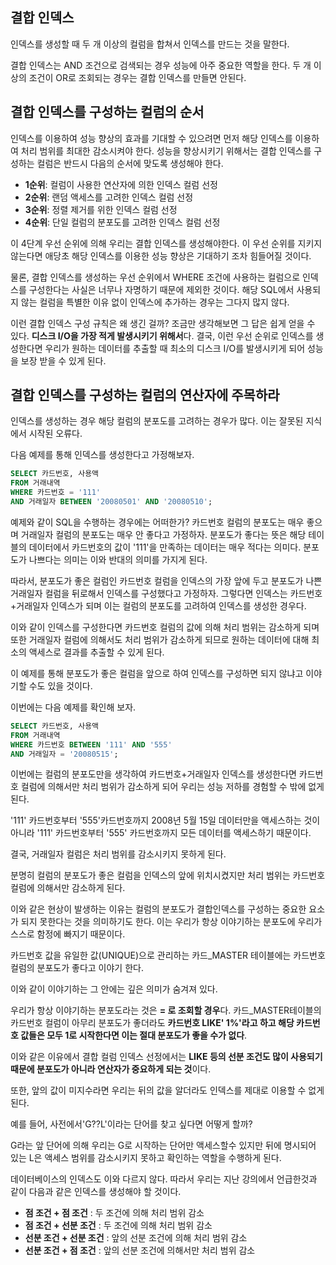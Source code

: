 ## 결합 인덱스

인덱스를 생성할 때 두 개 이상의 컬럼을 합쳐서 인덱스를 만드는 것을 말한다.

결합 인덱스는 AND 조건으로 검색되는 경우 성능에 아주 중요한 역할을 한다. 두 개 이상의 조건이 OR로 조회되는 경우는 결합 인덱스를 만들면 안된다.

## 결합 인덱스를 구성하는 컬럼의 순서

인덱스를 이용하여 성능 향상의 효과를 기대할 수 있으려면 먼저 해당 인덱스를 이용하여 처리 범위를 최대한 감소시켜야 한다. 성능을 향상시키기 위해서는 결합 인덱스를 구성하는 컬럼은 반드시 다음의 순서에 맞도록 생성해야 한다.
- **1순위**: 컬럼이 사용한 연산자에 의한 인덱스 컬럼 선정
- **2순위**: 랜덤 액세스를 고려한 인덱스 컬럼 선정
- **3순위**: 정렬 제거를 위한 인덱스 컬럼 선정
- **4순위**: 단일 컬럼의 분포도를 고려한 인덱스 컬럼 선정

이 4단계 우선 순위에 의해 우리는 결합 인덱스를 생성해야한다. 이 우선 순위를 지키지 않는다면 애당초 해당 인덱스를 이용한 성능 향상은 기대하기 조차 힘들어질 것이다.

물론, 결합 인덱스를 생성하는 우선 순위에서 WHERE 조건에 사용하는 컬럼으로 인덱스를 구성한다는 사실은 너무나 자명하기 때문에 제외한 것이다. 해당 SQL에서 사용되지 않는 컬럼을 특별한 이유 없이 인덱스에 추가하는 경우는 그다지 많지 않다.

이런 결합 인덱스 구성 규칙은 왜 생긴 걸까? 조금만 생각해보면 그 답은 쉽게 얻을 수 있다. **디스크 I/O을 가장 적게 발생시키기 위해서**다.
결국, 이런 우선 순위로 인덱스를 생성한다면 우리가 원하는 데이터를 추출할 때 최소의 디스크 I/O를 발생시키게 되어 성능을 보장 받을 수 있게 된다.

## 결합 인덱스를 구성하는 컬럼의 연산자에 주목하라

인덱스를 생성하는 경우 해당 컬럼의 분포도를 고려하는 경우가 많다. 이는 잘못된 지식에서 시작된 오류다.

다음 예제를 통해 인덱스를 생성한다고 가정해보자.
```sql
SELECT 카드번호, 사용액
FROM 거래내역
WHERE 카드번호 = '111'
AND 거래일자 BETWEEN '20080501' AND '20080510';
```

예제와 같이 SQL을 수행하는 경우에는 어떠한가? 카드번호 컬럼의 분포도는 매우 좋으며 거래일자 컬럼의 분포도는 매우 안 좋다고 가정하자.
분포도가 좋다는 뜻은 해당 테이블의 데이터에서 카드번호의 값이 '111'을 만족하는 데이터는 매우 적다는 의미다. 분포도가 나쁘다는 의미는 이와 반대의 의미를 가지게 된다.

따라서, 분포도가 좋은 컬럼인 카드번호 컬럼을 인덱스의 가장 앞에 두고 분포도가 나쁜 거래일자 컬럼을 뒤로해서 인덱스를 구성했다고 가정하자.
그렇다면 인덱스는 카드번호+거래일자 인덱스가 되며 이는 컬럼의 분포도를 고려하여 인덱스를 생성한 경우다.

이와 같이 인덱스를 구성한다면 카드번호 컬럼의 값에 의해 처리 범위는 감소하게 되며 또한 거래일자 컬럼에 의해서도 처리 범위가 감소하게 되므로 원하는 데이터에 대해 최소의 액세스로 결과를 추출할 수 있게 된다.

이 예제를 통해 분포도가 좋은 컬럼을 앞으로 하여 인덱스를 구성하면 되지 않냐고 이야기할 수도 있을 것이다.

이번에는 다음 예제를 확인해 보자.
```sql
SELECT 카드번호, 사용액
FROM 거래내역
WHERE 카드번호 BETWEEN '111' AND '555'
AND 거래일자 = '20080515';
```
이번에는 컬럼의 분포도만을 생각하여 카드번호+거래일자 인덱스를 생성한다면 카드번호 컬럼에 의해서만 처리 범위가 감소하게 되어 우리는 성능 저하를 경험할 수 밖에 없게된다.

'111' 카드번호부터 '555'카드번호까지 2008년 5월 15일 데이터만을 액세스하는 것이 아니라 '111' 카드번호부터 '555' 카드번호까지 모든 데이터를 액세스하기 때문이다.

결국, 거래일자 컬럼은 처리 범위를 감소시키지 못하게 된다.

분명히 컬럼의 분포도가 좋은 컬럼을 인덱스의 앞에 위치시켰지만 처리 범위는 카드번호 컬럼에 의해서만 감소하게 된다.

이와 같은 현상이 발생하는 이유는 컬럼의 분포도가 결합인덱스를 구성하는 중요한 요소가 되지 못한다는 것을 의미하기도 한다. 이는 우리가 항상 이야기하는 분포도에 우리가 스스로 함정에 빠지기 때문이다.

카드번호 값을 유일한 값(UNIQUE)으로 관리하는 카드_MASTER 테이블에는 카드번호 컬럼의 분포도가 좋다고 이야기 한다.

이와 같이 이야기하는 그 안에는 깊은 의미가 숨겨져 있다.

우리가 항상 이야기하는 분포도라는 것은 **= 로 조회할 경우**다. 카드_MASTER테이블의 카드번호 컬럼이 아무리 분포도가 좋더라도 **카드번호 LIKE' 1%'라고 하고 해당 카드번호 값들은 모두 1로 시작한다면 이는 절대 분포도가 좋을 수가 없다**.

이와 같은 이유에서 결합 컬럼 인덱스 선정에서는 **LIKE 등의 선분 조건도 많이 사용되기 때문에 분포도가 아니라 연산자가 중요하게 되는 것**이다.

또한, 앞의 값이 미지수라면 우리는 뒤의 값을 알더라도 인덱스를 제대로 이용할 수 없게 된다.

예를 들어, 사전에서'G??L'이라는 단어를 찾고 싶다면 어떻게 할까?

G라는 앞 단어에 의해 우리는 G로 시작하는 단어만 액세스할수 있지만 뒤에 명시되어 있는 L은 액세스 범위를 감소시키지 못하고 확인하는 역할을 수행하게 된다.

데이터베이스의 인덱스도 이와 다르지 않다. 따라서 우리는 지난 강의에서 언급한것과 같이 다음과 같은 인덱스를 생성해야 할 것이다.
- **점 조건 + 점 조건** : 두 조건에 의해 처리 범위 감소
- **점 조건 + 선분 조건** : 두 조건에 의해 처리 범위 감소
- **선분 조건 + 선분 조건** : 앞의 선분 조건에 의해 처리 범위 감소
- **선분 조건 + 점 조건** : 앞의 선분 조건에 의해서만 처리 범위 감소